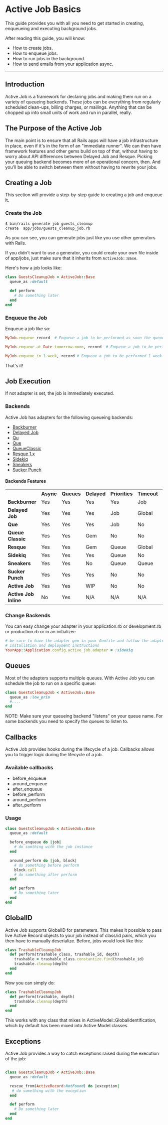 Active Job Basics
=================

This guide provides you with all you need to get started in creating,
enqueueing and executing background jobs.

After reading this guide, you will know:

* How to create jobs.
* How to enqueue jobs.
* How to run jobs in the background.
* How to send emails from your application async.

--------------------------------------------------------------------------------

Introduction
------------

Active Job is a framework for declaring jobs and making them run on a variety
of queueing backends. These jobs can be everything from regularly scheduled
clean-ups, billing charges, or mailings. Anything that can be chopped up
into small units of work and run in parallel, really.


The Purpose of the Active Job
-----------------------------
The main point is to ensure that all Rails apps will have a job infrastructure
in place, even if it's in the form of an "immediate runner". We can then have
framework features and other gems build on top of that, without having to
worry about API differences between Delayed Job and Resque. Picking your
queuing backend becomes more of an operational concern, then. And you'll
be able to switch between them without having to rewrite your jobs.


Creating a Job
--------------

This section will provide a step-by-step guide to creating a job and enqueue it.

### Create the Job

```bash
$ bin/rails generate job guests_cleanup
create  app/jobs/guests_cleanup_job.rb
```

As you can see, you can generate jobs just like you use other generators with
Rails.

If you didn't want to use a generator, you could create your own file inside of
app/jobs, just make sure that it inherits from `ActiveJob::Base`.

Here's how a job looks like:

```ruby
class GuestsCleanupJob < ActiveJob::Base
  queue_as :default

  def perform
    # Do something later
  end
end
```

### Enqueue the Job

Enqueue a job like so:

```ruby
MyJob.enqueue record  # Enqueue a job to be performed as soon the queueing system is free.
```

```ruby
MyJob.enqueue_at Date.tomorrow.noon, record  # Enqueue a job to be performed tomorrow at noon.
```

```ruby
MyJob.enqueue_in 1.week, record # Enqueue a job to be performed 1 week from now.
```

That's it!


Job Execution
-------------

If not adapter is set, the job is immediately executed.

### Backends

Active Job has adapters for the following queueing backends:

* [Backburner](https://github.com/nesquena/backburner)
* [Delayed Job](https://github.com/collectiveidea/delayed_job)
* [Qu](https://github.com/bkeepers/qu)
* [Que](https://github.com/chanks/que)
* [QueueClassic](https://github.com/ryandotsmith/queue_classic)
* [Resque 1.x](https://github.com/resque/resque)
* [Sidekiq](https://github.com/mperham/sidekiq)
* [Sneakers](https://github.com/jondot/sneakers)
* [Sucker Punch](https://github.com/brandonhilkert/sucker_punch)

#### Backends Features

<table cellpadding="3" cellspacing="0">
  <tbody>
    <tr>
      <td>&nbsp;</td>
      <td><strong>Async</strong></td>
      <td><strong>Queues</strong></td>
      <td><strong>Delayed</strong></td>
      <td><strong>Priorities</strong></td>
      <td><strong>Timeout</strong></td>
      <td><strong>Retries</strong></td>
    </tr>
    <tr>
      <td><strong>Backburner</strong></td>
      <td>Yes</td>
      <td>Yes</td>
      <td>Yes</td>
      <td>Yes</td>
      <td>Job</td>
      <td>Global</td>
    </tr>
    <tr>
      <td><strong>Delayed Job</strong></td>
      <td>Yes</td>
      <td>Yes</td>
      <td>Yes</td>
      <td>Job</td>
      <td>Global</td>
      <td>Global</td>
    </tr>
    <tr>
      <td><strong>Que</strong></td>
      <td>Yes</td>
      <td>Yes</td>
      <td>Yes</td>
      <td>Job</td>
      <td>No</td>
      <td>Job</td>
    </tr>
    <tr>
      <td><strong>Queue Classic</strong></td>
      <td>Yes</td>
      <td>Yes</td>
      <td>Gem</td>
      <td>No</td>
      <td>No</td>
      <td>No</td>
    </tr>
    <tr>
      <td><strong>Resque</strong></td>
      <td>Yes</td>
      <td>Yes</td>
      <td>Gem</td>
      <td>Queue</td>
      <td>Global</td>
      <td>?</td>
    </tr>
    <tr>
      <td><strong>Sidekiq</strong></td>
      <td>Yes</td>
      <td>Yes</td>
      <td>Yes</td>
      <td>Queue</td>
      <td>No</td>
      <td>Job</td>
    </tr>
    <tr>
      <td><strong>Sneakers</strong></td>
      <td>Yes</td>
      <td>Yes</td>
      <td>No</td>
      <td>Queue</td>
      <td>Queue</td>
      <td>No</td>
    </tr>
    <tr>
      <td><strong>Sucker Punch</strong></td>
      <td>Yes</td>
      <td>Yes</td>
      <td>Yes</td>
      <td>No</td>
      <td>No</td>
      <td>No</td>
    </tr>
    <tr>
      <td><strong>Active Job</strong></td>
      <td>Yes</td>
      <td>Yes</td>
      <td>WIP</td>
      <td>No</td>
      <td>No</td>
      <td>No</td>
    </tr>
    <tr>
      <td><strong>Active Job Inline</strong></td>
      <td>No</td>
      <td>Yes</td>
      <td>N/A</td>
      <td>N/A</td>
      <td>N/A</td>
      <td>N/A</td>
    </tr>
  </tbody>
</table>


### Change Backends

You can easy change your adapter in your application.rb or development.rb or production.rb
or in an initializer:

```ruby
# be sure to have the adapter gem in your Gemfile and follow the adapter specific
# installation and deployment instructions
YourApp::Application.config.active_job.adapter = :sidekiq
```

Queues
------

Most of the adapters supports multiple queues. With Active Job you can schedule the job
to run on a specific queue:

```ruby
class GuestsCleanupJob < ActiveJob::Base
  queue_as :low_prio
  #....
end
```

NOTE: Make sure your queueing backend "listens" on your queue name. For some backends
you need to specify the queues to listen to.


Callbacks
---------

Active Job provides hooks during the lifecycle of a job. Callbacks allows you to trigger
logic during the lifecycle of a job.

### Available callbacks

* before_enqueue
* around_enqueue
* after_enqueue
* before_perform
* around_perform
* after_perform

### Usage

```ruby
class GuestsCleanupJob < ActiveJob::Base
  queue_as :default

  before_enqueue do |job|
    # do somthing with the job instance
  end

  around_perform do |job, block|
    # do something before perform
    block.call
    # do something after perform
  end

  def perform
    # Do something later
  end
end

```

GlobalID
--------
Active Job supports GlobalID for parameters. This makes it possible
to pass live Active Record objects to your job instead of class/id pairs, which
you then have to manually deserialize. Before, jobs would look like this:

```ruby
class TrashableCleanupJob
  def perform(trashable_class, trashable_id, depth)
    trashable = trashable_class.constantize.find(trashable_id)
    trashable.cleanup(depth)
  end
end
```

Now you can simply do:

```ruby
class TrashableCleanupJob
  def perform(trashable, depth)
    trashable.cleanup(depth)
  end
end
```

This works with any class that mixes in ActiveModel::GlobalIdentification, which
by default has been mixed into Active Model classes.


Exceptions
----------
Active Job provides a way to catch exceptions raised during the execution of the
job:

```ruby

class GuestsCleanupJob < ActiveJob::Base
  queue_as :default

  rescue_from(ActiveRecord:NotFound) do |exception|
   # do something with the exception
  end

  def perform
    # Do something later
  end
end
```








